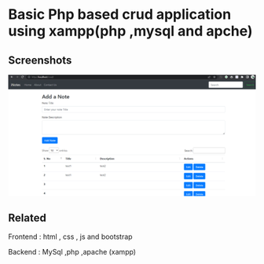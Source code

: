 
# Basic Php based crud application using xampp(php ,mysql and apche)



## Screenshots

![App Screenshot](https://raw.githubusercontent.com/sanjay7178/phpcrud/main/image.png)


## Related

Frontend :  html , css , js  and bootstrap 

Backend : MySql ,php ,apache (xampp) 